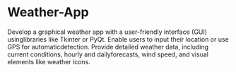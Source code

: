 # Weather-App
Develop a graphical weather app with a user-friendly interface (GUI) usinglibraries like Tkinter or PyQt. Enable users to input their location or use GPS for automaticdetection. Provide detailed weather data, including current conditions, hourly and dailyforecasts, wind speed, and visual elements like weather icons.
